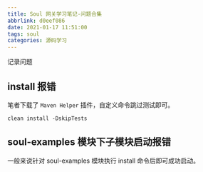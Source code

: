 ```yaml
---
title: Soul 网关学习笔记-问题合集
abbrlink: d0eef086
date: 2021-01-17 11:51:00
tags: soul
categories: 源码学习
---
```

记录问题
<!--more-->
## install 报错

笔者下载了 `Maven Helper` 插件，自定义命令跳过测试即可。

```mvn
clean install -DskipTests
```

## soul-examples 模块下子模块启动报错

一般来说针对 soul-examples 模块执行 install 命令后即可成功启动。
